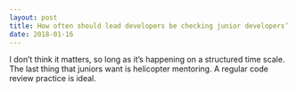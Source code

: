 ```yaml
---
layout: post
title: How often should lead developers be checking junior developers’ code?
date: 2018-01-16
---
```


<p>I don’t think it matters, so long as it’s happening on a structured time scale. The last thing that juniors want is helicopter mentoring. A regular code review practice is ideal.</p>

